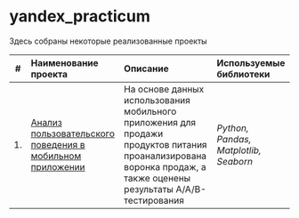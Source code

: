 # yandex_practicum

Здесь собраны некоторые реализованные проекты

| #  | Наименование проекта           | Описание                         | Используемые библиотеки                     |
|----|:-------------------------------|:---------------------------------|:---------------------------|
| 1. |[Анализ пользовательского поведения в мобильном приложении]([https://github.com/kazhusha/yandex_practicum/tree/main/Mobile%20app])|На основе данных использования мобильного приложения для продажи продуктов питания проанализирована воронка продаж, а также оценены результаты A/A/B-тестирования |*Python, Pandas, Matplotlib, Seaborn*|

